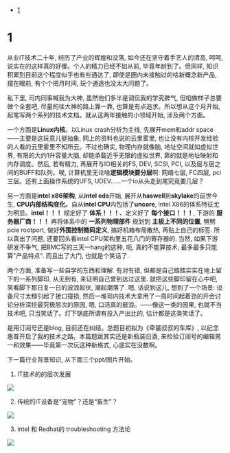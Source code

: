 
<!-- @import "[TOC]" {cmd="toc" depthFrom=1 depthTo=6 orderedList=false} -->

<!-- code_chunk_output -->

* [1](#1)

<!-- /code_chunk_output -->

# 1 

从业IT技术二十年, 经历了产业的辉煌和没落, 如今还在坚守着手艺人的清高, 呵呵, 说实在的这样真的好傻。个人的精力已经不如从前, 毕竟年龄到了。但同样, 知识积累到目前这个程度似乎也有些通达了, 即使是圈内未接触过的啥新概念新产品, 摆在眼前, 有个个把月时间, 玩个通透也没太大问题了。

私下里, 司内同事喊我为大神, 虽然他们多半是调侃我的学究脾气, 但咱做样子总要做个全套吧, 尽量的往大神的路上靠一靠, 也算是有点追求。所以想从这个月开始, 起笔写两个系列的技术文档。就从这两年接触的小领域开始, 涉及两个方面。

一个方面是**Linux内核**。以Linux crash分析为主线, 先展开mem和addr space——主要是这玩意儿挺抽象, 网上的资料也说的云里雾里, 也让没有内核开发经验的人看的云里雾里不知所云。不过也确实, 物理内存就像脑, 地址空间就如虚拟世界, 有限的大约1升容量大脑, 却能承载近乎无限的虚拟世界, 靠的就是地址映射和内存调度。然后, 若有精力, 再展开与IO相关的FS, DEV, SCSI, PCI, 以及层与层之间的BUFF和队列。唉, 计算机里无论啥**逻辑模块要分层**啊: 网络七层, FC四层, pci三层。还有上面操作系统的UFS, UDEV......一个io从头走到尾究竟要几层？

另一方面是**intel x86架构**, 从**intel eds**开始, 展开从**haswell**到**skylake**的前世今生, **CPU内部结构变化**。自从**intel CPU**内包括了**uncore**, intel X86的体系特征尤为明显。**intel！！！** 规定好了 **体系！！！**、定义好了 **每个接口！！！**, 下游的 **服务器厂商！！！** 再将体系中的 **一系列物理部件** 规划到 **主板上不同的位置**, 劈劈pcie rootport, 做好**外围控制微码定义**, 搞好机箱布局散热, 再贴上自己的标签. 所以真出了问题, 还要回头看intel CPU架构里五花八门的寄存器的. 当然, 如果下游研发不争气, 把BMC写的三天一hang的这种, 呃, 真的不能算技术, 最多最多只能算"产品特点". 而且出了大门, 也就是个笑话了.

两个方面, 准备写一些自学的东西和理解. 有对有错, 但都是自己踏踏实实在地上留下的一系列脚印, 从无到有, 来证明自己曾到达过这里. 就把这些脚印留在心中吧, 笑看脚下那日复一日的波浪起伏, 潮起潮落了. 嗯, 话说到这儿, 想到了一个场景: 设备尺寸太糙引起了接口撞损, 然后一堆司内技术大拿用了一周时间起着劲的开会讨论分析深挖最究极层次的原因, 嗯, 口活真的挺浪。——像这一类的因果, 也就不当技术吧, 只当笑话了。灯下锅底所谓有投入产出比的, 估计都是这类笑话了。

是用订阅号还是blog, 目前还在纠结。总题目初拟为《牵裳叔叔的车库》, 以纪念惠普开启了我的技术之路。本篇题跋其实还是新瓶装旧酒, 来检验订阅号的编辑男一和效果——毕竟第一次玩这种新格式, 心底实在没数啊。

下一篇行业背景知识, 从下面三个ppt/图片开始。

1. IT技术的的层次发展

![](./images/2019-04-21-22-46-21.png)

2. 传统的IT设备是“宠物”？还是“畜生”？

![](./images/2019-04-21-22-47-03.png)

3. intel 和 Redhat的 troubleshooting 方法论

![](./images/2019-04-21-22-47-23.png)